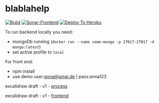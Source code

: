 # blablahelp

[![Build](https://github.com/nicolekarakin/blablahelp/actions/workflows/build.yml/badge.svg)](https://github.com/nicolekarakin/blablahelp/actions/workflows/build.yml)
[![Sonar-Frontend](https://github.com/nicolekarakin/blablahelp/actions/workflows/sonar-frontend.yml/badge.svg)](https://github.com/nicolekarakin/blablahelp/actions/workflows/sonar-frontend.yml)
[![Deploy To Heroku](https://github.com/nicolekarakin/blablahelp/actions/workflows/deploytoheroku.yml/badge.svg)](https://github.com/nicolekarakin/blablahelp/actions/workflows/deploytoheroku.yml)

To run backend locally you need:
 - mongoDb running (`docker run --name some-mongo -p 27017:27017 -d mongo:latest`)
 - set active profile to `local`

For front end:
 - npm install
 - use demo user:anna@gmai.de | pass:anna123 

excalidraw draft - v1 - [process](https://excalidraw.com/#json=wIjhotfj6wie27cewGeKW,hW-czwpHf0636T4YJzLsag)

excalidraw draft - v1 - [frontend](https://excalidraw.com/#json=7dijOBZHHcr4nm6OAVIfl,invCZILwpXRPBB9Qaf0hNw)
